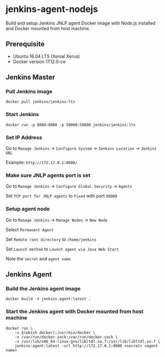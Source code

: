 # jenkins-agent-nodejs

Build and setup Jenkins JNLP agent Docker image with Node.js installed and Docker mounted from host machine.

## Prerequisite
- Ubuntu 16.04 LTS (Xenial Xerus)
- Docker version 17.12.0-ce

## Jenkins Master

### Pull Jenkins image
```
docker pull jenkins/jenkins:lts
```

### Start Jenkins
```
docker run -p 8080:8080 -p 50000:50000 jenkins/jenkins:lts
```

### Set IP Address

Go to `Manage Jenkins` -> `Configure System` -> `Jenkins Location` -> `Jenkins URL`

Example: `http://172.17.0.1:8080/`

### Make sure JNLP agents port is set

Go to `Manage Jenkins` -> `Configure Global Security` -> `Agents`

Set `TCP port for JNLP agents` to `Fixed` with port `50000`

### Setup agent node

Go to `Manage Jenkins` -> `Manage Nodes` -> `New Node`

Select `Permanent Agent`

Set `Remote root directory` to `/home/jenkins`

Set `Launch method` to `Launch agent via Java Web Start`

Note the `secret` and `agent name`

## Jenkins Agent

### Build the Jenkins agent image
```
docker build -t jenkins-agent:latest .
```

### Start the Jenkins agent with Docker mounted from host machine
```
docker run \
    -v $(which docker):/usr/bin/docker \
    -v /var/run/docker.sock:/var/run/docker.sock \
    -v /usr/lib/x86_64-linux-gnu/libltdl.so.7:/usr/lib/libltdl.so.7 \
    jenkins-agent:latest -url http://172.17.0.1:8080 <secret> <agent name>
```